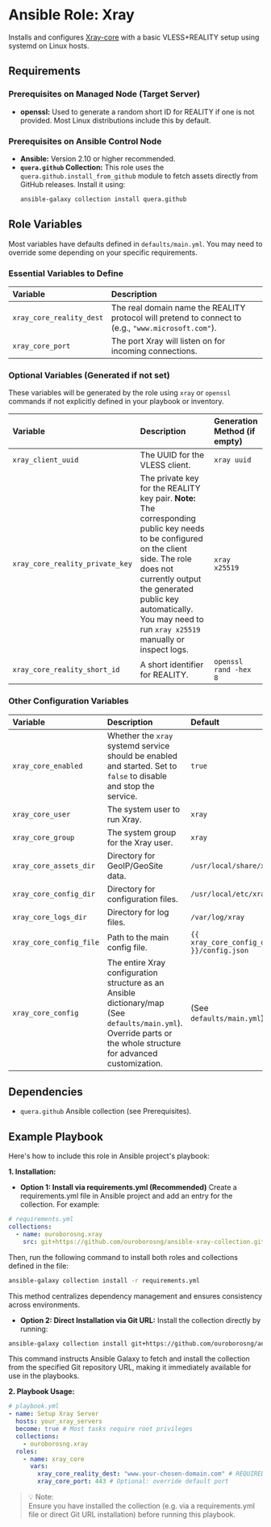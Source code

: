 # Ansible Role: Xray

Installs and configures [Xray-core](https://github.com/XTLS/Xray-core) with a basic VLESS+REALITY setup using systemd on Linux hosts.

## Requirements

### Prerequisites on Managed Node (Target Server)

*   **openssl:** Used to generate a random short ID for REALITY if one is not provided. Most Linux distributions include this by default.

### Prerequisites on Ansible Control Node

*   **Ansible:** Version 2.10 or higher recommended.
*   **`quera.github` Collection:** This role uses the `quera.github.install_from_github` module to fetch assets directly from GitHub releases. Install it using:
    ```bash
    ansible-galaxy collection install quera.github
    ```

## Role Variables

Most variables have defaults defined in `defaults/main.yml`. You may need to override some depending on your specific requirements.

### Essential Variables to Define

| Variable | Description |
| :--- | :--- |
| `xray_core_reality_dest` | The real domain name the REALITY protocol will pretend to connect to (e.g., `"www.microsoft.com"`). |
| `xray_core_port` | The port Xray will listen on for incoming connections. |

### Optional Variables (Generated if not set)

These variables will be generated by the role using `xray` or `openssl` commands if not explicitly defined in your playbook or inventory.

| Variable | Description | Generation Method (if empty) |
| :--- | :--- | :--- |
| `xray_client_uuid` | The UUID for the VLESS client. | `xray uuid` | 
| `xray_core_reality_private_key` | The private key for the REALITY key pair. **Note:** The corresponding public key needs to be configured on the client side. The role does not currently output the generated public key automatically. You may need to run `xray x25519` manually or inspect logs. | `xray x25519` |
| `xray_core_reality_short_id` | A short identifier for REALITY. | `openssl rand -hex 8` |

### Other Configuration Variables

| Variable | Description | Default |
| :--- | :--- | :--- |
| `xray_core_enabled` | Whether the `xray` systemd service should be enabled and started. Set to `false` to disable and stop the service. | `true` |
| `xray_core_user` | The system user to run Xray. | `xray` |
| `xray_core_group` | The system group for the Xray user. | `xray` |
| `xray_core_assets_dir` | Directory for GeoIP/GeoSite data. | `/usr/local/share/xray` |
| `xray_core_config_dir` | Directory for configuration files. | `/usr/local/etc/xray` |
| `xray_core_logs_dir` | Directory for log files. | `/var/log/xray` |
| `xray_core_config_file` | Path to the main config file. | `{{ xray_core_config_dir }}/config.json` |
| `xray_core_config` | The entire Xray configuration structure as an Ansible dictionary/map (See `defaults/main.yml`). Override parts or the whole structure for advanced customization. | (See `defaults/main.yml`) |

## Dependencies

*   `quera.github` Ansible collection (see Prerequisites).

## Example Playbook

Here's how to include this role in Ansible project's playbook:

**1. Installation:**

* **Option 1: Install via requirements.yml (Recommended)**
Create a requirements.yml file in Ansible project and add an entry for the collection. For example:

```yaml
# requirements.yml
collections:
  - name: ouroborosng.xray
    src: git+https://github.com/ouroborosng/ansible-xray-collection.git
```

Then, run the following command to install both roles and collections defined in the file:

```sh
ansible-galaxy collection install -r requirements.yml
```

This method centralizes dependency management and ensures consistency across environments.

*   **Option 2: Direct Installation via Git URL:** 
Install the collection directly by running:

```sh
ansible-galaxy collection install git+https://github.com/ouroborosng/ansible-xray-collection.git
```

This command instructs Ansible Galaxy to fetch and install the collection from the specified Git repository URL, making it immediately available for use in the playbooks.

**2. Playbook Usage:**

```yaml
# playbook.yml
- name: Setup Xray Server
  hosts: your_xray_servers
  become: true # Most tasks require root privileges
  collections:
    - ouroborosng.xray
  roles:
    - name: xray_core
      vars:
        xray_core_reality_dest: "www.your-chosen-domain.com" # REQUIRED: Set your target domain for REALITY protocol
        xray_core_port: 443 # Optional: override default port
```

> 💡 Note:<br>
> Ensure you have installed the collection (e.g. via a requirements.yml file or direct Git URL installation) before running this playbook.